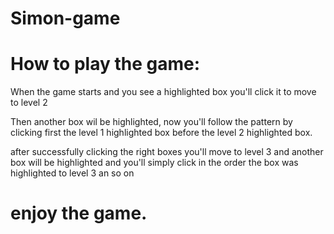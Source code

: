 # Simon-game

# How to play the game: 
When the game starts and you see a highlighted box you'll click it to move to level 2

Then another box wil be highlighted, now you'll follow the pattern by clicking first the level 1 highlighted box before the level 2 highlighted box.

after successfully clicking the right boxes you'll move to level 3 and another box will be highlighted and you'll simply click in the order the box was highlighted to level 3 an so on


# enjoy the game.
